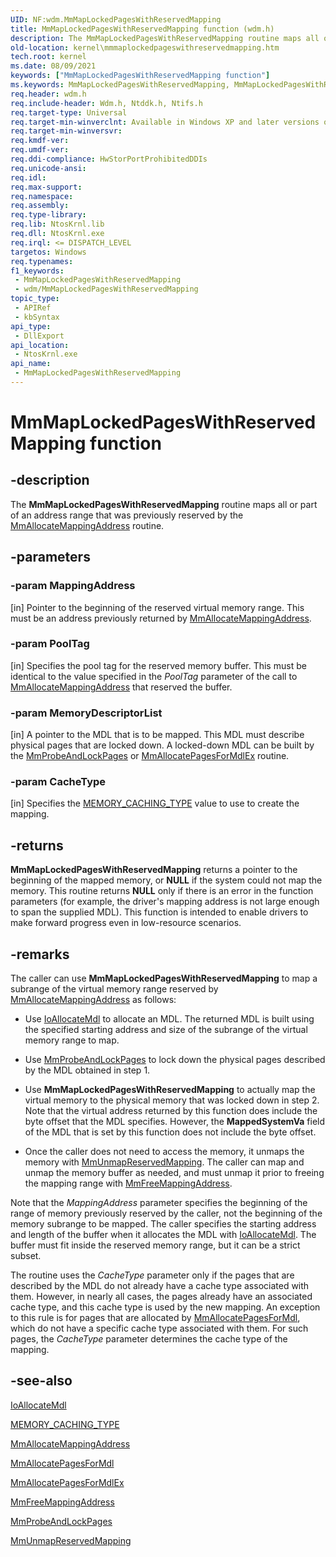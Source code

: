 ```yaml
---
UID: NF:wdm.MmMapLockedPagesWithReservedMapping
title: MmMapLockedPagesWithReservedMapping function (wdm.h)
description: The MmMapLockedPagesWithReservedMapping routine maps all or part of an address range that was previously reserved by the MmAllocateMappingAddress routine.
old-location: kernel\mmmaplockedpageswithreservedmapping.htm
tech.root: kernel
ms.date: 08/09/2021
keywords: ["MmMapLockedPagesWithReservedMapping function"]
ms.keywords: MmMapLockedPagesWithReservedMapping, MmMapLockedPagesWithReservedMapping routine [Kernel-Mode Driver Architecture], k106_32161803-dd44-4a5f-a5c0-da6b1a78982c.xml, kernel.mmmaplockedpageswithreservedmapping, wdm/MmMapLockedPagesWithReservedMapping
req.header: wdm.h
req.include-header: Wdm.h, Ntddk.h, Ntifs.h
req.target-type: Universal
req.target-min-winverclnt: Available in Windows XP and later versions of Windows.
req.target-min-winversvr: 
req.kmdf-ver: 
req.umdf-ver: 
req.ddi-compliance: HwStorPortProhibitedDDIs
req.unicode-ansi: 
req.idl: 
req.max-support: 
req.namespace: 
req.assembly: 
req.type-library: 
req.lib: NtosKrnl.lib
req.dll: NtosKrnl.exe
req.irql: <= DISPATCH_LEVEL
targetos: Windows
req.typenames: 
f1_keywords:
 - MmMapLockedPagesWithReservedMapping
 - wdm/MmMapLockedPagesWithReservedMapping
topic_type:
 - APIRef
 - kbSyntax
api_type:
 - DllExport
api_location:
 - NtosKrnl.exe
api_name:
 - MmMapLockedPagesWithReservedMapping
---
```


# MmMapLockedPagesWithReservedMapping function

## -description

The **MmMapLockedPagesWithReservedMapping** routine maps all or part of an address range that was previously reserved by the [MmAllocateMappingAddress](./nf-wdm-mmallocatemappingaddress.md) routine.

## -parameters

### -param MappingAddress

[in] Pointer to the beginning of the reserved virtual memory range. This must be an address previously returned by [MmAllocateMappingAddress](./nf-wdm-mmallocatemappingaddress.md).

### -param PoolTag

[in] Specifies the pool tag for the reserved memory buffer. This must be identical to the value specified in the *PoolTag* parameter of the call to [MmAllocateMappingAddress](./nf-wdm-mmallocatemappingaddress.md) that reserved the buffer.

### -param MemoryDescriptorList

[in] A pointer to the MDL that is to be mapped. This MDL must describe physical pages that are locked down. A locked-down MDL can be built by the [MmProbeAndLockPages](./nf-wdm-mmprobeandlockpages.md) or [MmAllocatePagesForMdlEx](./nf-wdm-mmallocatepagesformdlex.md) routine.

### -param CacheType

[in] Specifies the [MEMORY_CACHING_TYPE](./ne-wdm-_memory_caching_type.md) value to use to create the mapping.

## -returns

**MmMapLockedPagesWithReservedMapping** returns a pointer to the beginning of the mapped memory, or **NULL** if the system could not map the memory. This routine returns **NULL** only if there is an error in the function parameters (for example, the driver's mapping address is not large enough to span the supplied MDL). This function is intended to enable drivers to make forward progress even in low-resource scenarios.

## -remarks

The caller can use **MmMapLockedPagesWithReservedMapping** to map a subrange of the virtual memory range reserved by [MmAllocateMappingAddress](./nf-wdm-mmallocatemappingaddress.md) as follows:

- Use [IoAllocateMdl](./nf-wdm-ioallocatemdl.md) to allocate an MDL. The returned MDL is built using the specified starting address and size of the subrange of the virtual memory range to map.

- Use [MmProbeAndLockPages](./nf-wdm-mmprobeandlockpages.md) to lock down the physical pages described by the MDL obtained in step 1.

- Use **MmMapLockedPagesWithReservedMapping** to actually map the virtual memory to the physical memory that was locked down in step 2. Note that the virtual address returned by this function does include the byte offset that the MDL specifies. However, the **MappedSystemVa** field of the MDL that is set by this function does not include the byte offset.

- Once the caller does not need to access the memory, it unmaps the memory with [MmUnmapReservedMapping](./nf-wdm-mmunmapreservedmapping.md). The caller can map and unmap the memory buffer as needed, and must unmap it prior to freeing the mapping range with [MmFreeMappingAddress](./nf-wdm-mmfreemappingaddress.md).

Note that the *MappingAddress* parameter specifies the beginning of the range of memory previously reserved by the caller, not the beginning of the memory subrange to be mapped. The caller specifies the starting address and length of the buffer when it allocates the MDL with [IoAllocateMdl](./nf-wdm-ioallocatemdl.md). The buffer must fit inside the reserved memory range, but it can be a strict subset.

The routine uses the *CacheType* parameter only if the pages that are described by the MDL do not already have a cache type associated with them. However, in nearly all cases, the pages already have an associated cache type, and this cache type is used by the new mapping. An exception to this rule is for pages that are allocated by [MmAllocatePagesForMdl](./nf-wdm-mmallocatepagesformdl.md), which do not have a specific cache type associated with them. For such pages, the *CacheType* parameter determines the cache type of the mapping.

## -see-also

[IoAllocateMdl](./nf-wdm-ioallocatemdl.md)

[MEMORY_CACHING_TYPE](./ne-wdm-_memory_caching_type.md)

[MmAllocateMappingAddress](./nf-wdm-mmallocatemappingaddress.md)

[MmAllocatePagesForMdl](./nf-wdm-mmallocatepagesformdl.md)

[MmAllocatePagesForMdlEx](./nf-wdm-mmallocatepagesformdlex.md)

[MmFreeMappingAddress](./nf-wdm-mmfreemappingaddress.md)

[MmProbeAndLockPages](./nf-wdm-mmprobeandlockpages.md)

[MmUnmapReservedMapping](./nf-wdm-mmunmapreservedmapping.md)